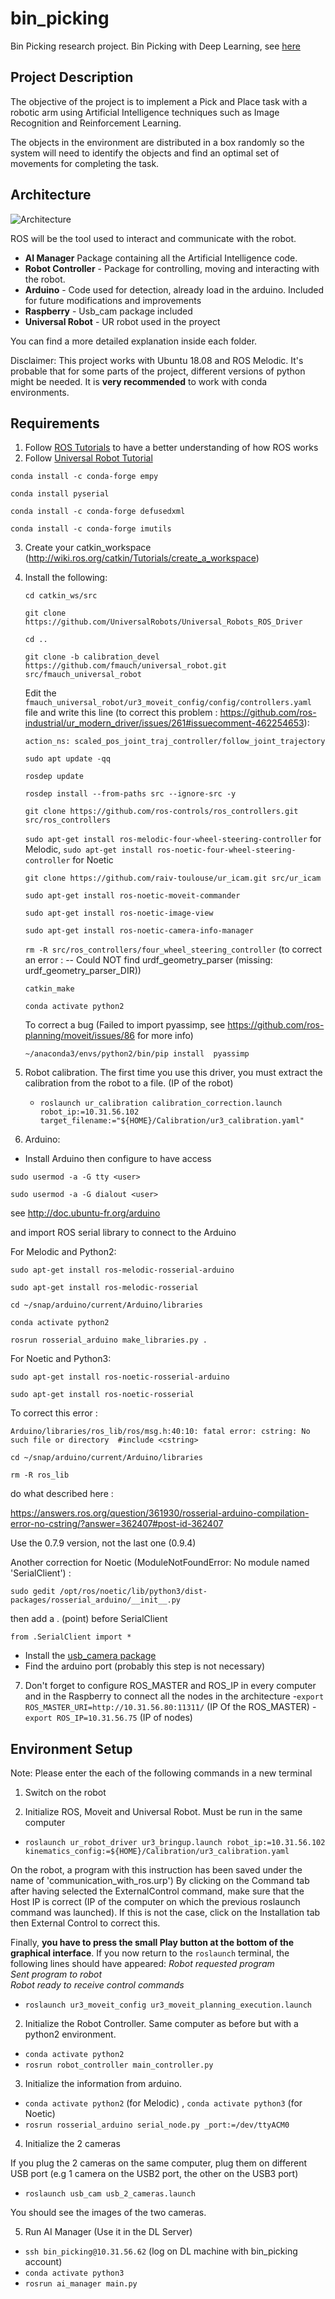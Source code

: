 # bin_picking
Bin Picking research project.
Bin Picking with Deep Learning, see [here](https://www.youtube.com/watch?v=ydh_AdWZflA)

## Project Description
The objective of the project is to implement a Pick and Place task with a robotic arm using Artificial Intelligence techniques such as Image Recognition and Reinforcement Learning.  

The objects in the environment are distributed in a box randomly so the system will need to identify the objects and find an optimal set of movements for completing the task.  


## Architecture

![Architecture](ai_manager/readme-images/ROS_architecture.png)

ROS will be the tool used to interact and communicate with the robot. 

- **AI Manager** Package containing all the Artificial Intelligence code. 
- **Robot Controller** - Package for controlling, moving and interacting with the robot. 
- **Arduino** - Code used for detection, already load in the arduino. Included for future modifications and improvements
- **Raspberry** - Usb_cam package included
- **Universal Robot** - UR robot used in the proyect

You can find a more detailed explanation inside each folder.

Disclaimer: This project works with Ubuntu 18.08 and ROS Melodic. It's probable that for some parts of the project, different versions of python might be needed. 
It is **very recommended** to work with conda environments. 


## Requirements

1. Follow [ROS Tutorials](http://wiki.ros.org/ROS/Tutorials) to have a better understanding of how ROS works
2. Follow [Universal Robot Tutorial](https://academy.universal-robots.com/es/formacion-online/formacion-online-de-cb3/)
   
`conda install -c conda-forge empy`

`conda install pyserial`

`conda install -c conda-forge defusedxml`

`conda install -c conda-forge imutils`

3. Create your catkin_workspace (http://wiki.ros.org/catkin/Tutorials/create_a_workspace) 
4. Install the following:

   `cd catkin_ws/src`
   
   `git clone https://github.com/UniversalRobots/Universal_Robots_ROS_Driver`

   `cd ..`
   
   `git clone -b calibration_devel https://github.com/fmauch/universal_robot.git src/fmauch_universal_robot`
   
   Edit the `fmauch_universal_robot/ur3_moveit_config/config/controllers.yaml` file and write this line (to correct this problem : https://github.com/ros-industrial/ur_modern_driver/issues/261#issuecomment-462254653): 
   
   `action_ns: scaled_pos_joint_traj_controller/follow_joint_trajectory`

   `sudo apt update -qq`
   
   `rosdep update`
   
   `rosdep install --from-paths src --ignore-src -y`

   `git clone https://github.com/ros-controls/ros_controllers.git  src/ros_controllers`

   `sudo apt-get install ros-melodic-four-wheel-steering-controller` for Melodic, `sudo apt-get install ros-noetic-four-wheel-steering-controller` for Noetic

   `git clone https://github.com/raiv-toulouse/ur_icam.git src/ur_icam`

   `sudo apt-get install ros-noetic-moveit-commander`

   `sudo apt-get install ros-noetic-image-view`

   `sudo apt-get install ros-noetic-camera-info-manager`

   
   `rm -R src/ros_controllers/four_wheel_steering_controller` (to correct an error : -- Could NOT find urdf_geometry_parser (missing: urdf_geometry_parser_DIR))

   `catkin_make`
   
   `conda activate python2`
   
   To correct a bug (Failed to import pyassimp, see https://github.com/ros-planning/moveit/issues/86 for more info)
   
   `~/anaconda3/envs/python2/bin/pip install  pyassimp`

5. Robot calibration. The first time you use this driver, you must extract the calibration from the robot to a file. (IP of the robot)
   - `roslaunch ur_calibration calibration_correction.launch robot_ip:=10.31.56.102 target_filename:="${HOME}/Calibration/ur3_calibration.yaml"`

6. Arduino:
- Install Arduino then configure to have access 

`sudo usermod -a -G tty <user>`

`sudo usermod -a -G dialout <user>` 

see http://doc.ubuntu-fr.org/arduino

and import ROS serial library to connect to the Arduino

For Melodic and Python2:

`sudo apt-get install ros-melodic-rosserial-arduino`

`sudo apt-get install ros-melodic-rosserial`

`cd ~/snap/arduino/current/Arduino/libraries`

`conda activate python2`

`rosrun rosserial_arduino make_libraries.py .`

For Noetic and Python3:

`sudo apt-get install ros-noetic-rosserial-arduino`

`sudo apt-get install ros-noetic-rosserial`

To correct this error : 

`Arduino/libraries/ros_lib/ros/msg.h:40:10: fatal error: cstring: No such file or directory  #include <cstring>`

`cd ~/snap/arduino/current/Arduino/libraries`

`rm -R ros_lib`

do what described here :

https://answers.ros.org/question/361930/rosserial-arduino-compilation-error-no-cstring/?answer=362407#post-id-362407

Use the  0.7.9 version, not the last one (0.9.4)

Another correction for Noetic (ModuleNotFoundError: No module named 'SerialClient') :

`sudo gedit /opt/ros/noetic/lib/python3/dist-packages/rosserial_arduino/__init__.py`

then add a . (point) before SerialClient

`from .SerialClient import *` 

- Install the [usb_camera package](https://github.com/ros-drivers/usb_cam)
- Find the arduino port (probably this step is not necessary)

7. Don't forget to configure ROS_MASTER and ROS_IP in every computer and in the Raspberry to connect all the nodes in the architecture
   -`export ROS_MASTER_URI=http://10.31.56.80:11311/` (IP Of the ROS_MASTER)
   -`export ROS_IP=10.31.56.75` (IP of nodes)


## Environment Setup 
Note: Please enter the each of the following commands in a new terminal

1. Switch on the robot

3. Initialize ROS, Moveit and Universal Robot. Must be run in the same computer

- `roslaunch ur_robot_driver ur3_bringup.launch robot_ip:=10.31.56.102 kinematics_config:=${HOME}/Calibration/ur3_calibration.yaml`

On the robot, a program with this instruction has been saved under the name of 'communication_with_ros.urp')
By clicking on the Command tab after having selected the ExternalControl command, make sure that the Host IP is correct (IP of the computer on which the previous roslaunch command was launched).
If this is not the case, click on the Installation tab then External Control to correct this. 

Finally, **you have to press the small Play button at the bottom of the graphical interface**. 
If you now return to the `roslaunch` terminal, the following lines should have appeared: 
 *Robot requested program*  
 *Sent program to robot*  
 *Robot ready to receive control commands*  

- `roslaunch ur3_moveit_config ur3_moveit_planning_execution.launch`

2. Initialize the Robot Controller. Same computer as before but with a python2 environment.
- `conda activate python2`
- `rosrun robot_controller main_controller.py` 

3. Initialize the information from arduino.
- `conda activate python2`  (for Melodic) ,  `conda activate python3`  (for Noetic)
- `rosrun rosserial_arduino serial_node.py _port:=/dev/ttyACM0`

4. Initialize the 2 cameras

If you plug the 2 cameras on the same computer, plug them on different USB port (e.g 1 camera on the USB2 port, the other on the USB3 port) 
- `roslaunch usb_cam usb_2_cameras.launch`

You should see the images of the two cameras.

5. Run AI Manager (Use it in the DL Server)
- `ssh bin_picking@10.31.56.62` (log on DL machine with bin_picking account)
- `conda activate python3`
- `rosrun ai_manager main.py`





<!--stackedit_data:
eyJoaXN0b3J5IjpbMjEwOTQ3NDk1MywtODg3NDk0OCwxMTg2MD
kwOTUwLDEyNTAxMzc3NjEsODI1MTMxMTUxLC0xMzE1Mzg2NDAz
XX0=
-->